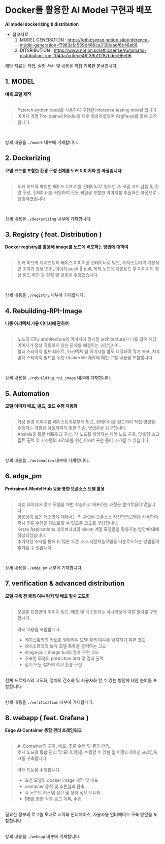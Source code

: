 # Docker를 활용한 AI Model 구현과 배포
**AI model dockerizing &amp; distribution**

- 참고자료
  1. MODEL GENERATION : https://ethicsense.notion.site/Inference-model-generation-f7983c1c539b469ca3128caef6c48eb6<br>
  2. DITSRIBUTION : https://www.notion.so/ethicsense/Automatic-distribution-run-f04da7cdfece46f39b11287bdec96e06<br>
  
해당 자료는 작업, 실험 서사 및 내용을 직접 기록한 문서입니다.

## 1. MODEL
**예측 모델 제작**<br>
<br>
>Pytorch python code를 사용하여 구현된 inference testing model 입니다.<br>
이미지 계열 Pre-trained Model을 다수 활용하였으며 ArgParse를 통해 조작합니다.<br>
<br>

상세 내용을 ```./model``` 내부에 기재합니다.

## 2. Dockerizing
**모델 코드를 포함한 환경 구성 전체를 도커 이미지화 한 과정입니다.**<br>
<br>
>도커 허브의 파이썬 베이스 이미지를 컨테이너로 빌드한 후 모델 코드 삽입 및 환경 구성, 컨테이너를 커밋하여 모든 세팅을 포함한 이미지를 추출하는 과정으로 진행하였습니다.<br>
<br>

상세 내용을 ```./dockerizing``` 내부에 기재합니다.

## 3. Registry ( feat. Distribution )
**Docker registry를 활용해 image를 노드에 배포하는 방법에 대하여**<br>
<br>
>도커 허브의 레지스트리 베이스 이미지를 컨테이너로 빌드, 레지스트리의 기본적인 조작과 정보 조회, 이미지 push || pull, 목적 노드에 다운로드 후 이미지의 정상 빌드 확인 등 실험 및 검증을 수행했습니다.<br>
<br>

상세 내용을 ```./registry``` 내부에 기재합니다.

## 4. Rebuilding-RPI-Image
**다중 아키텍처 가용 이미지에 관하여**<br>
<br>
>노드의 CPU architecture와 이미지에 명시된 architecture가 다를 경우 해당 이미지가 정상 작동하지 않는 문제를 해결하는 과정입니다.<br>
멀티 스테이지 빌드 테스트, 아키텍쳐 별 이미지를 별도 제작하여 각기 배포, 차후 멀티 스테이지 빌드를 위한 Dockerfile 제작에 대한 고찰 내용을 포함합니다.<br>
<br>

상세 내용을 ```./rebuilding_rpi_image``` 내부에 기재합니다.

## 5. Automation
**모델 이미지 배포, 빌드, 코드 수행 자동화**<br>
<br>
>가상 환경 이미지를 레지스트리로부터 받고, 컨테이너를 빌드하여 작업 명령을 수행하는 과정을 자동화하기 위한 기술, 방법론을 강구합니다.<br>
Ansible을 통한 네트워크 구성, 각 노드를 제어하는 제어 노드 구축, 맞춤형 스크립트 출력 및 시스템의 시각화를 위한 Front 구현 등이 추가될 수 있습니다.<br>
<br>

상세 내용을 ```./automation``` 내부에 기재합니다.

## 6. edge_pm
**Pretrained-Model Hub 등을 통한 오픈소스 모델 활용**<br>
<br>
>타겟 데이터에 맞게 모델을 매번 학습하고 배포하는 과정은 번거로움이 있습니다.<br>
범용성이 넓은 태스크에 대해서는 기 훈련된 오픈소스 사전학습모델을 사용하여 즉시 추론 수행을 테스트할 수 있도록 코드를 구성합니다.<br>
Keras Applications 라이브러리의 vision 계열 모델들을 활용하는 방안에 대해 작성되었습니다.<br>
추가적인 조사를 통해 더 많은 오픈 소스 사전학습모델을 다운로드하는 방법들이 추가될 수 있습니다.<br>
<br>

상세 내용을 ```./edge_pm``` 내부에 기재합니다.

## 7. verification & advanced distribution
**모델 구축 전 중복 여부 탐지 및 배포 절차 고도화**<br>
<br>
>모델을 요청받아 이미지 빌드, 배포 및 테스트하는 시나리오에 따른 절차를 구현합니다.<br><br>
>아래 내용을 포함합니다.
>- 레지스트리의 정보를 열람하여 모델 중복 여부를 탐지하기 위한 코드
>- 레지스트리의 보유 모델 목록을 출력하는 코드
>- image pull, image build 절차 구현 코드
>- 구축된 모델의 prediction test 및 결과 출력
>- 상기 모든 절차의 GUI 환경 구현
<br>
전체 프로세스의 고도화, 절차의 간소화 및 사용자화 할 수 있는 방안에 대한 논의를 포함합니다.<br>
<br>

상세 내용을 ```./verification``` 내부에 기재합니다.

## 8. webapp ( feat. Grafana )
**Edge AI Container 통합 관리 프레임워크**<br>
<br>
>AI Container의 구축, 배포, 추론 수행 및 결과 관측,<br>
엣지 노드의 통합 관리 및 모니터링을 수행할 수 있는 웹 어플리케이션 프레임워크를 구축합니다.<br>
><br>
>아래 기능을 수행합니다.
>- 요청 모델의 docker image 제작 및 배포
>- container 동작 및 추론결과 관측
>- 각 노드의 시스템 정보 및 상태 정보 모니터
>- DB를 통한 각종 로그 기록, 수집
>
<br>
필요한 정보의 로그를 토대로 시각화 인터페이스, 사용자용 인터페이스 구축 방안을 포함합니다.<br>
<br>

상세 내용을 ```./webapp``` 내부에 기재합니다.
